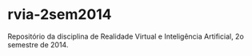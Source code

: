 rvia-2sem2014
=============

Repositório da disciplina de Realidade Virtual e Inteligência Artificial, 2o semestre de 2014. 
